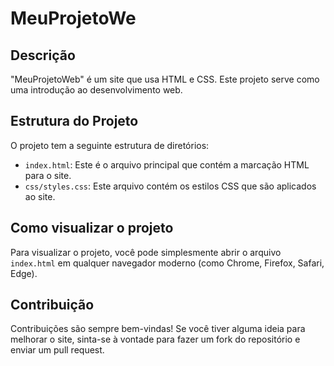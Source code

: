 # MeuProjetoWe

## Descrição

"MeuProjetoWeb" é um site que usa HTML e CSS. Este projeto serve como uma introdução ao desenvolvimento web.

## Estrutura do Projeto

O projeto tem a seguinte estrutura de diretórios:

- `index.html`: Este é o arquivo principal que contém a marcação HTML para o site.
- `css/styles.css`: Este arquivo contém os estilos CSS que são aplicados ao site.

## Como visualizar o projeto

Para visualizar o projeto, você pode simplesmente abrir o arquivo `index.html` em qualquer navegador moderno (como Chrome, Firefox, Safari, Edge).

## Contribuição

Contribuições são sempre bem-vindas! Se você tiver alguma ideia para melhorar o site, sinta-se à vontade para fazer um fork do repositório e enviar um pull request.



